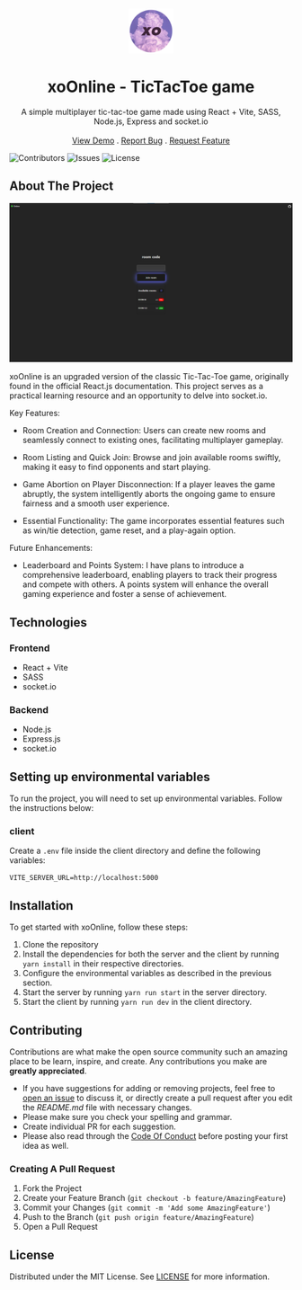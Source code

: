 <br/>
<p align="center">
  <a href="https://github.com/MDBossss/xoOnline">
    <img src="images/logo.png" alt="Logo" width="80" height="80">
  </a>

  <h1 align="center">xoOnline - TicTacToe game</h1>

  <p align="center">
    A simple multiplayer tic-tac-toe game made using React + Vite, SASS, Node.js, Express and socket.io
    <br/>
    <br/>
    <a href="https://github.com/MDBossss/xoOnline">View Demo</a>
    .
    <a href="https://github.com/MDBossss/xoOnline/issues">Report Bug</a>
    .
    <a href="https://github.com/MDBossss/xoOnline/issues">Request Feature</a>
  </p>
</p>

![Contributors](https://img.shields.io/github/contributors/MDBossss/xoOnline?color=dark-green) ![Issues](https://img.shields.io/github/issues/MDBossss/xoOnline) ![License](https://img.shields.io/github/license/MDBossss/xoOnline) 

## About The Project

![Screen Shot](images/showcase.png)

xoOnline is an upgraded version of the classic Tic-Tac-Toe game, originally found in the official React.js documentation. This project serves as a practical learning resource and an opportunity to delve into socket.io.

Key Features:

* Room Creation and Connection: Users can create new rooms and seamlessly connect to existing ones, facilitating multiplayer gameplay.

* Room Listing and Quick Join: Browse and join available rooms swiftly, making it easy to find opponents and start playing.

* Game Abortion on Player Disconnection: If a player leaves the game abruptly, the system intelligently aborts the ongoing game to ensure fairness and a smooth user experience.

* Essential Functionality: The game incorporates essential features such as win/tie detection, game reset, and a play-again option.


Future Enhancements:

* Leaderboard and Points System: I have plans to introduce a comprehensive leaderboard, enabling players to track their progress and compete with others. A points system will enhance the overall gaming experience and foster a sense of achievement.


## Technologies

### Frontend
* React + Vite
* SASS
* socket.io

### Backend
* Node.js
* Express.js
* socket.io


## Setting up environmental variables

To run the project, you will need to set up environmental variables. Follow the instructions below:

### client
Create a `.env` file inside the client directory and define the following variables:
```
VITE_SERVER_URL=http://localhost:5000
```

## Installation
To get started with xoOnline, follow these steps:

1. Clone the repository
2. Install the dependencies for both the server and the client by running `yarn install` in their respective directories.
3. Configure the environmental variables as described in the previous section.
4. Start the server by running `yarn run start` in the server directory.
5. Start the client by running `yarn run dev` in the client directory.

## Contributing

Contributions are what make the open source community such an amazing place to be learn, inspire, and create. Any contributions you make are **greatly appreciated**.
* If you have suggestions for adding or removing projects, feel free to [open an issue](https://github.com/MDBossss/xoOnline/issues/new) to discuss it, or directly create a pull request after you edit the *README.md* file with necessary changes.
* Please make sure you check your spelling and grammar.
* Create individual PR for each suggestion.
* Please also read through the [Code Of Conduct](https://github.com/MDBossss/xoOnline/blob/main/CODE_OF_CONDUCT.md) before posting your first idea as well.

### Creating A Pull Request

1. Fork the Project
2. Create your Feature Branch (`git checkout -b feature/AmazingFeature`)
3. Commit your Changes (`git commit -m 'Add some AmazingFeature'`)
4. Push to the Branch (`git push origin feature/AmazingFeature`)
5. Open a Pull Request

## License

Distributed under the MIT License. See [LICENSE](https://github.com/MDBossss/xoOnline/blob/main/LICENSE.md) for more information.
